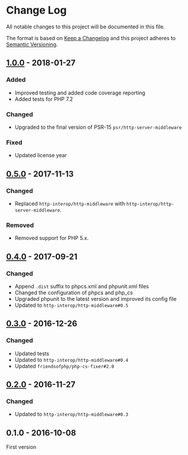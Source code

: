 # Change Log

All notable changes to this project will be documented in this file.

The format is based on [Keep a Changelog](http://keepachangelog.com/) 
and this project adheres to [Semantic Versioning](http://semver.org/).

## [1.0.0] - 2018-01-27

### Added

- Improved testing and added code coverage reporting
- Added tests for PHP 7.2

### Changed

- Upgraded to the final version of PSR-15 `psr/http-server-middleware`

### Fixed

- Updated license year

## [0.5.0] - 2017-11-13

### Changed

- Replaced `http-interop/http-middleware` with  `http-interop/http-server-middleware`.

### Removed

- Removed support for PHP 5.x.

## [0.4.0] - 2017-09-21

### Changed

- Append `.dist` suffix to phpcs.xml and phpunit.xml files
- Changed the configuration of phpcs and php_cs
- Upgraded phpunit to the latest version and improved its config file
- Updated to `http-interop/http-middleware#0.5`

## [0.3.0] - 2016-12-26

### Changed

- Updated tests
- Updated to `http-interop/http-middleware#0.4`
- Updated `friendsofphp/php-cs-fixer#2.0`

## [0.2.0] - 2016-11-27

### Changed

- Updated to `http-interop/http-middleware#0.3`

## 0.1.0 - 2016-10-08

First version

[1.0.0]: https://github.com/middlewares/aura-session/compare/v0.5.0...v1.0.0
[0.5.0]: https://github.com/middlewares/aura-session/compare/v0.4.0...v0.5.0
[0.4.0]: https://github.com/middlewares/aura-session/compare/v0.3.0...v0.4.0
[0.3.0]: https://github.com/middlewares/aura-session/compare/v0.2.0...v0.3.0
[0.2.0]: https://github.com/middlewares/aura-session/compare/v0.1.0...v0.2.0
